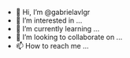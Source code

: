 - 👋 Hi, I’m @gabrielavlgr
- 👀 I’m interested in ...
- 🌱 I’m currently learning ...
- 💞️ I’m looking to collaborate on ...
- 📫 How to reach me ...

<!---
gabrielavlgr/gabrielavlgr is a ✨ special ✨ repository because its `README.md` (this file) appears on your GitHub profile.
You can click the Preview link to take a look at your changes.
<html>CONSEGUI<html/>
--->
